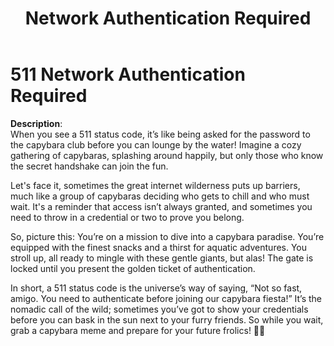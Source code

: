 ﻿---
category: 5xx
code: 511
cover: https://firebasestorage.googleapis.com/v0/b/capy-http.appspot.com/o/Capy-511-750x600.avif?alt=media
thumbnail: https://firebasestorage.googleapis.com/v0/b/capy-http.appspot.com/o/Capy-511-250x200.avif?alt=media
coverAlt: Network Authentication Required
description: Network Authentication Required
tags:
- 5xx
title: Network Authentication Required
---

# 511 Network Authentication Required

**Description**:  
When you see a 511 status code, it’s like being asked for the password to the capybara club before you can lounge by the water! Imagine a cozy gathering of capybaras, splashing around happily, but only those who know the secret handshake can join the fun. 

Let's face it, sometimes the great internet wilderness puts up barriers, much like a group of capybaras deciding who gets to chill and who must wait. It's a reminder that access isn’t always granted, and sometimes you need to throw in a credential or two to prove you belong.

So, picture this: You’re on a mission to dive into a capybara paradise. You’re equipped with the finest snacks and a thirst for aquatic adventures. You stroll up, all ready to mingle with these gentle giants, but alas! The gate is locked until you present the golden ticket of authentication. 

In short, a 511 status code is the universe’s way of saying, “Not so fast, amigo. You need to authenticate before joining our capybara fiesta!” It’s the nomadic call of the wild; sometimes you’ve got to show your credentials before you can bask in the sun next to your furry friends. So while you wait, grab a capybara meme and prepare for your future frolics! 🐾🌊